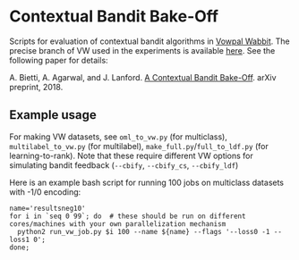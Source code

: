 # Contextual Bandit Bake-Off
Scripts for evaluation of contextual bandit algorithms in [Vowpal Wabbit](https://github.com/JohnLangford/vowpal_wabbit).
The precise branch of VW used in the experiments is available [here](https://github.com/albietz/vowpal_wabbit/tree/bakeoff).
See the following paper for details:

A. Bietti, A. Agarwal, and J. Lanford. [A Contextual Bandit Bake-Off](https://arxiv.org/abs/1802.04064). arXiv preprint, 2018.

## Example usage

For making VW datasets, see `oml_to_vw.py` (for multiclass), `multilabel_to_vw.py` (for multilabel), `make_full.py`/`full_to_ldf.py` (for learning-to-rank).
Note that these require different VW options for simulating bandit feedback (`--cbify`, `--cbify_cs`, `--cbify_ldf`)

Here is an example bash script for running 100 jobs on multiclass datasets with -1/0 encoding:
```
name='resultsneg10'
for i in `seq 0 99`; do  # these should be run on different cores/machines with your own parallelization mechanism
  python2 run_vw_job.py $i 100 --name ${name} --flags '--loss0 -1 --loss1 0';
done;
```
